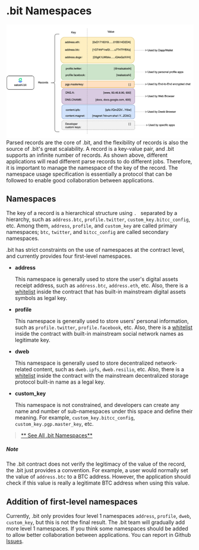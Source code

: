 # .bit Namespaces



<img src="./image-20210721120500021.png" alt=".bit Records" style="zoom:50%;" />Parsed records are the core of .bit, and the flexibility of records is also the source of .bit's great scalability. A record is a key-value pair, and .bit supports an infinite number of records. As shown above, different applications will read different parse records to do different jobs. Therefore, it is important to manage the namespace of the key of the record. The namespace usage specification is essentially a protocol that can be followed to enable good collaboration between applications.

## Namespaces

The key of a record is a hierarchical structure using `. ` separated by a hierarchy, such as `address.btc`, `profile.twitter`, `custom_key.bitcc_config`, etc. Among them, `address`, `profile`, and `custom_key` are called primary namespaces; `btc`, `twitter`, and `bitcc_config` are called secondary namespaces.

.bit has strict constraints on the use of namespaces at the contract level, and currently provides four first-level namespaces.

* **address**

  This namespace is generally used to store the user's digital assets receipt address, such as `address.btc`, `address.eth`, etc. Also, there is a [whitelist](https://github.com/dotbitHQ/cell-data-generator/blob/master/data/record_key_namespace.txt) inside the contract that has built-in mainstream digital assets symbols as legal key.

* **profile**

  This namespace is generally used to store users' personal information, such as `profile.twitter`, `profile.facebook`, etc. Also, there is a [whitelist](https://github.com/dotbitHQ/cell-data-generator/blob/master/data/record_key_namespace.txt) inside the contract with built-in mainstream social network names as legitimate key.

* **dweb**

  This namespace is generally used to store decentralized network-related content, such as `dweb.ipfs`, `dweb.resilio`, etc. Also, there is a [whitelist](https://github.com/dotbitHQ/cell-data-generator/blob/master/data/record_key_namespace.txt) inside the contract with the mainstream decentralized storage protocol built-in name as a legal key.

* **custom_key**

  This namespace is not constrained, and developers can create any name and number of sub-namespaces under this space and define their meaning. For example, `custom_key.bitcc_config`, `custom_key.pgp.master_key`, etc. 

> [** See All .bit Namespaces**](https://github.com/dotbitHQ/cell-data-generator/blob/master/data/record_key_namespace.txt)

##### Note 
The .bit contract does not verify the legitimacy of the value of the record, the .bit just provides a convention. For example, a user would normally set the value of `address.btc` to a BTC address. However, the application should check if this value is really a legitimate BTC address when using this value.



## Addition of first-level namespaces

Currently, .bit only provides four level 1 namespaces `address`, `profile`, `dweb`, `custom_key`, but this is not the final result. The .bit team will gradually add more level 1 namespaces. If you think some namespaces should be added to allow better collaboration between applications. You can report in Github [Issues](https://github.com/dotbitHQ/das-contracts/issues).



